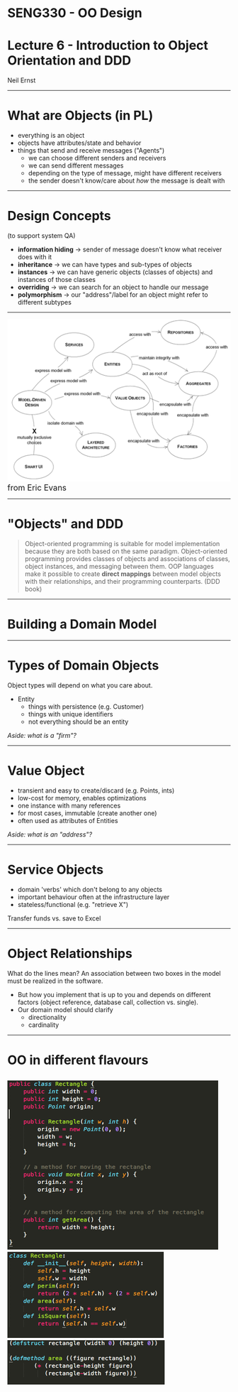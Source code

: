 
#  SENG330 -  OO Design
# Lecture 6 - Introduction to Object Orientation and DDD
Neil Ernst
<!-- page_number: true -->
<!-- footer: (c) 2017 Neil Ernst  -->

---

# What are Objects (in PL)
* everything is an object
* objects have attributes/state and behavior
* things that send and receive messages ("Agents")
	* we can choose different senders and receivers
	* we can send different messages
	* depending on the type of message, might have different receivers
	* the sender doesn't know/care about *how* the message is dealt with	
---
# Design Concepts
(to support system QA)
* **information hiding** -> sender of message doesn't know what receiver does with it
* **inheritance** -> we can have types and sub-types of objects
* **instances** -> we can have generic objects (classes of objects) and instances of those classes
* **overriding** -> we can search for an object to handle our message
* **polymorphism** -> our "address"/label for an object might refer to different subtypes

---
![](img/evans-over.png)
 <font size="4pt"> from Eric Evans</font>

---
# "Objects" and DDD
>Object-oriented programming is suitable for model implementation because they are both based on the same paradigm. Object-oriented programming provides classes of objects and associations of classes, object instances, and messaging between them. OOP languages make it possible to create **direct mappings** between model objects with their relationships, and their programming counterparts. (DDD book)

---
# Building a Domain Model
<!-- uses Evans Voyage example -->
<!-- uses DDD Simple example on planes -->
<!-- took longer than expected to do 1 -->

---
# Types of Domain Objects
Object types will depend on what you care about.
* Entity
	* things with persistence (e.g. Customer)
	* things with unique identifiers
	* not everything should be an entity

*Aside: what is a "firm"?*

---
# Value Object
* transient and easy to create/discard (e.g. Points, ints)
* low-cost for memory, enables optimizations
* one instance with many references
* for most cases, immutable (create another one)
* often used as attributes of Entities

*Aside: what is an "address"?*

---

# Service Objects
* domain 'verbs' which don't belong to any objects
* important behaviour often at the infrastructure layer
* stateless/functional (e.g. "retrieve X")

Transfer funds vs. save to Excel

---
# Object Relationships
What do the lines mean?
An association between two boxes in the model must be realized in the software.
* But how you implement that is up to you and depends on different factors (object reference, database call, collection vs. single).
* Our domain model should clarify 
	* directionality
	* cardinality
    
---


# OO in different flavours 
![](img/rect-java.png) ![](img/rect-py.png) ![](img/rect-clos.png) 
---
